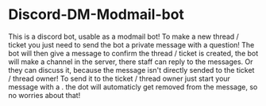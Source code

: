 # Discord-DM-Modmail-bot
This is a discord bot, usable as a modmail bot! To make a new thread / ticket you just need to send the bot a private message with a question! The bot will then give a message to confirm the thread / ticket is created, the bot will make a channel in the server, there staff can reply to the messages. Or they can discuss it, because the message isn't directly sended to the ticket / thread owner! To send it to the ticket / thread owner just start your message with a . the dot will automaticly get removed from the message, so no worries about that!
